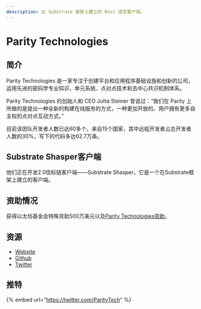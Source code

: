 ```yaml
---
description: 在 Substrate 框架上建立的 Rust 语言客户端。
---
```


# Parity Technologies

## 简介

Parity Technologies 是一家专注于创建平台和应用程序基础设施和创新的公司，运用先进的密码学专业知识、单元系统、点对点技术和去中心共识机制体系。

Parity Technologies 的创始人和 CEO Jutta Steiner 曾说过：“我们在 Parity 上所做的是提出一种全新的构建在线服务的方式，一种更加开放的、用户拥有更多自主权的点对点互动方式。”

目前该团队开发者人数已达60多个，来自15个国家，其中远程开发者占总开发者人数的30%，写下的代码多达62.7万条。

## Substrate Shasper客户端

他们正在开发2.0信标链客户端——Substrate Shasper，它是一个在Substrate框架上建立的客户端。

## **资助情况**

获得以太坊基金会特殊资助500万美元以及[Parity Technologies资助](https://gitcoin.co/grants/24/prysm-by-prysmatic-labs)。

## 资源

* [Website](https://www.parity.io/)
* [Github](https://github.com/paritytech/shasper)
* [Twitter](https://twitter.com/ParityTech)

## 推特

{% embed url="https://twitter.com/ParityTech" %}





